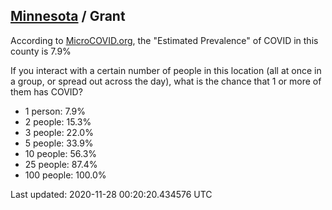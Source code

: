 
## [Minnesota](/united-states/minnesota) / Grant

According to [MicroCOVID.org](http://microcovid.org),
the "Estimated Prevalence" of COVID in this county is 7.9%

If you interact with a certain number of people in this location
(all at once in a group, or spread out across the day), what is the chance that
1 or more of them has COVID?

- 1 person: 7.9%
- 2 people: 15.3%
- 3 people: 22.0%
- 5 people: 33.9%
- 10 people: 56.3%
- 25 people: 87.4%
- 100 people: 100.0%

Last updated: 2020-11-28 00:20:20.434576 UTC
